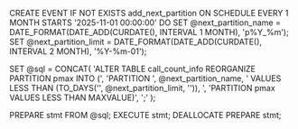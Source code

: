 CREATE EVENT IF NOT EXISTS add_next_partition
ON SCHEDULE EVERY 1 MONTH
STARTS '2025-11-01 00:00:00'
DO
  SET @next_partition_name = DATE_FORMAT(DATE_ADD(CURDATE(), INTERVAL 1 MONTH), 'p%Y_%m');
  SET @next_partition_limit = DATE_FORMAT(DATE_ADD(CURDATE(), INTERVAL 2 MONTH), '%Y-%m-01');

  SET @sql = CONCAT(
      'ALTER TABLE call_count_info REORGANIZE PARTITION pmax INTO (',
      'PARTITION ', @next_partition_name, ' VALUES LESS THAN (TO_DAYS(\'', @next_partition_limit, '\')), ',
      'PARTITION pmax VALUES LESS THAN MAXVALUE)',
      ';'
  );

  PREPARE stmt FROM @sql;
  EXECUTE stmt;
  DEALLOCATE PREPARE stmt;
